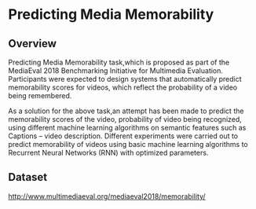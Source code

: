 # Predicting Media Memorability
## Overview

Predicting Media Memorability task,which is proposed as part of the MediaEval 2018 Benchmarking Initiative for Multimedia Evaluation. Participants were expected to design systems that automatically predict memorability scores for videos, which reflect the probability of a video being remembered.

As a solution for the above task,an attempt has been made to predict the memorability scores of the video, probability of video being recognized, using different machine learning algorithms on semantic features such as Captions – video description. Different experiments were carried out to predict memorability of videos using basic machine learning algorithms to Recurrent Neural Networks (RNN) with optimized parameters.

## Dataset
http://www.multimediaeval.org/mediaeval2018/memorability/

